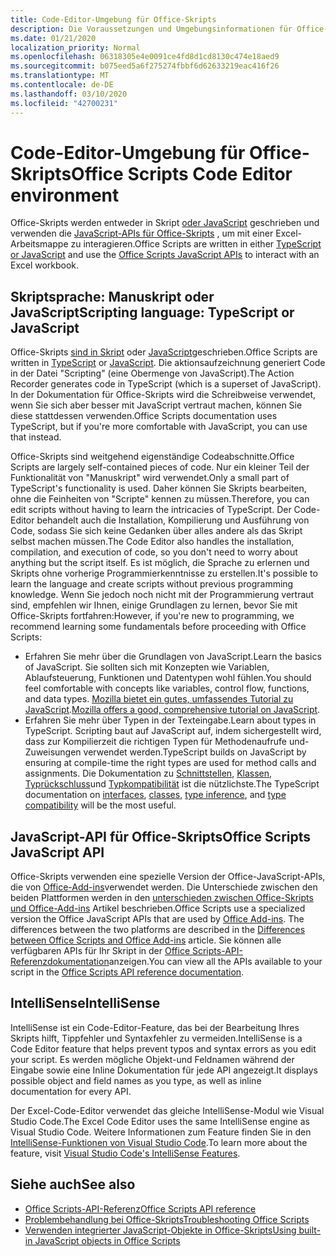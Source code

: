```yaml
---
title: Code-Editor-Umgebung für Office-Skripts
description: Die Voraussetzungen und Umgebungsinformationen für Office-Skripts in Excel im Internet.
ms.date: 01/21/2020
localization_priority: Normal
ms.openlocfilehash: 06318305e4e0091ce4fd8d1cd8130c474e18aed9
ms.sourcegitcommit: b075eed5a6f275274fbbf6d62633219eac416f26
ms.translationtype: MT
ms.contentlocale: de-DE
ms.lasthandoff: 03/10/2020
ms.locfileid: "42700231"
---
```

# <a name="office-scripts-code-editor-environment"></a><span data-ttu-id="f3db3-103">Code-Editor-Umgebung für Office-Skripts</span><span class="sxs-lookup"><span data-stu-id="f3db3-103">Office Scripts Code Editor environment</span></span>

<span data-ttu-id="f3db3-104">Office-Skripts werden entweder in Skript [oder JavaScript](#scripting-language-typescript-or-javascript) geschrieben und verwenden die [JavaScript-APIs für Office-Skripts](#office-scripts-javascript-api) , um mit einer Excel-Arbeitsmappe zu interagieren.</span><span class="sxs-lookup"><span data-stu-id="f3db3-104">Office Scripts are written in either [TypeScript or JavaScript](#scripting-language-typescript-or-javascript) and use the [Office Scripts JavaScript APIs](#office-scripts-javascript-api) to interact with an Excel workbook.</span></span>

## <a name="scripting-language-typescript-or-javascript"></a><span data-ttu-id="f3db3-105">Skriptsprache: Manuskript oder JavaScript</span><span class="sxs-lookup"><span data-stu-id="f3db3-105">Scripting language: TypeScript or JavaScript</span></span>

<span data-ttu-id="f3db3-106">Office-Skripts [sind in Skript](https://www.typescriptlang.org/docs/home.html) oder [JavaScript](https://developer.mozilla.org/docs/Web/JavaScript)geschrieben.</span><span class="sxs-lookup"><span data-stu-id="f3db3-106">Office Scripts are written in [TypeScript](https://www.typescriptlang.org/docs/home.html) or [JavaScript](https://developer.mozilla.org/docs/Web/JavaScript).</span></span> <span data-ttu-id="f3db3-107">Die aktionsaufzeichnung generiert Code in der Datei "Scripting" (eine Obermenge von JavaScript).</span><span class="sxs-lookup"><span data-stu-id="f3db3-107">The Action Recorder generates code in TypeScript (which is a superset of JavaScript).</span></span> <span data-ttu-id="f3db3-108">In der Dokumentation für Office-Skripts wird die Schreibweise verwendet, wenn Sie sich aber besser mit JavaScript vertraut machen, können Sie diese stattdessen verwenden.</span><span class="sxs-lookup"><span data-stu-id="f3db3-108">Office Scripts documentation uses TypeScript, but if you're more comfortable with JavaScript, you can use that instead.</span></span>

<span data-ttu-id="f3db3-109">Office-Skripts sind weitgehend eigenständige Codeabschnitte.</span><span class="sxs-lookup"><span data-stu-id="f3db3-109">Office Scripts are largely self-contained pieces of code.</span></span> <span data-ttu-id="f3db3-110">Nur ein kleiner Teil der Funktionalität von "Manuskript" wird verwendet.</span><span class="sxs-lookup"><span data-stu-id="f3db3-110">Only a small part of TypeScript's functionality is used.</span></span> <span data-ttu-id="f3db3-111">Daher können Sie Skripts bearbeiten, ohne die Feinheiten von "Scripte" kennen zu müssen.</span><span class="sxs-lookup"><span data-stu-id="f3db3-111">Therefore, you can edit scripts without having to learn the intricacies of TypeScript.</span></span> <span data-ttu-id="f3db3-112">Der Code-Editor behandelt auch die Installation, Kompilierung und Ausführung von Code, sodass Sie sich keine Gedanken über alles andere als das Skript selbst machen müssen.</span><span class="sxs-lookup"><span data-stu-id="f3db3-112">The Code Editor also handles the installation, compilation, and execution of code, so you don't need to worry about anything but the script itself.</span></span> <span data-ttu-id="f3db3-113">Es ist möglich, die Sprache zu erlernen und Skripts ohne vorherige Programmierkenntnisse zu erstellen.</span><span class="sxs-lookup"><span data-stu-id="f3db3-113">It's possible to learn the language and create scripts without previous programming knowledge.</span></span> <span data-ttu-id="f3db3-114">Wenn Sie jedoch noch nicht mit der Programmierung vertraut sind, empfehlen wir Ihnen, einige Grundlagen zu lernen, bevor Sie mit Office-Skripts fortfahren:</span><span class="sxs-lookup"><span data-stu-id="f3db3-114">However, if you're new to programming, we recommend learning some fundamentals before proceeding with Office Scripts:</span></span>

- <span data-ttu-id="f3db3-115">Erfahren Sie mehr über die Grundlagen von JavaScript.</span><span class="sxs-lookup"><span data-stu-id="f3db3-115">Learn the basics of JavaScript.</span></span> <span data-ttu-id="f3db3-116">Sie sollten sich mit Konzepten wie Variablen, Ablaufsteuerung, Funktionen und Datentypen wohl fühlen.</span><span class="sxs-lookup"><span data-stu-id="f3db3-116">You should feel comfortable with concepts like variables, control flow, functions, and data types.</span></span> <span data-ttu-id="f3db3-117">[Mozilla bietet ein gutes, umfassendes Tutorial zu JavaScript](https://developer.mozilla.org/docs/Web/JavaScript/Guide/Introduction).</span><span class="sxs-lookup"><span data-stu-id="f3db3-117">[Mozilla offers a good, comprehensive tutorial on JavaScript](https://developer.mozilla.org/docs/Web/JavaScript/Guide/Introduction).</span></span>
- <span data-ttu-id="f3db3-118">Erfahren Sie mehr über Typen in der Texteingabe.</span><span class="sxs-lookup"><span data-stu-id="f3db3-118">Learn about types in TypeScript.</span></span> <span data-ttu-id="f3db3-119">Scripting baut auf JavaScript auf, indem sichergestellt wird, dass zur Kompilierzeit die richtigen Typen für Methodenaufrufe und-Zuweisungen verwendet werden.</span><span class="sxs-lookup"><span data-stu-id="f3db3-119">TypeScript builds on JavaScript by ensuring at compile-time the right types are used for method calls and assignments.</span></span> <span data-ttu-id="f3db3-120">Die Dokumentation zu [Schnittstellen](https://www.typescriptlang.org/docs/handbook/interfaces.html), [Klassen](https://www.typescriptlang.org/docs/handbook/classes.html), [Typrückschluss](https://www.typescriptlang.org/docs/handbook/type-inference.html)und [Typkompatibilität](https://www.typescriptlang.org/docs/handbook/type-compatibility.html) ist die nützlichste.</span><span class="sxs-lookup"><span data-stu-id="f3db3-120">The TypeScript documentation on [interfaces](https://www.typescriptlang.org/docs/handbook/interfaces.html), [classes](https://www.typescriptlang.org/docs/handbook/classes.html), [type inference](https://www.typescriptlang.org/docs/handbook/type-inference.html), and [type compatibility](https://www.typescriptlang.org/docs/handbook/type-compatibility.html) will be the most useful.</span></span>

## <a name="office-scripts-javascript-api"></a><span data-ttu-id="f3db3-121">JavaScript-API für Office-Skripts</span><span class="sxs-lookup"><span data-stu-id="f3db3-121">Office Scripts JavaScript API</span></span>

<span data-ttu-id="f3db3-122">Office-Skripts verwenden eine spezielle Version der Office-JavaScript-APIs, die von [Office-Add-ins](/office/dev/add-ins/overview/index)verwendet werden. Die Unterschiede zwischen den beiden Plattformen werden in den [unterschieden zwischen Office-Skripts und Office-Add-ins](../resources/add-ins-differences.md#apis) Artikel beschrieben.</span><span class="sxs-lookup"><span data-stu-id="f3db3-122">Office Scripts use a specialized version the Office JavaScript APIs that are used by [Office Add-ins](/office/dev/add-ins/overview/index). The differences between the two platforms are described in the [Differences between Office Scripts and Office Add-ins](../resources/add-ins-differences.md#apis) article.</span></span> <span data-ttu-id="f3db3-123">Sie können alle verfügbaren APIs für Ihr Skript in der [Office Scripts-API-Referenzdokumentation](/javascript/api/office-scripts/overview)anzeigen.</span><span class="sxs-lookup"><span data-stu-id="f3db3-123">You can view all the APIs available to your script in the [Office Scripts API reference documentation](/javascript/api/office-scripts/overview).</span></span>

## <a name="intellisense"></a><span data-ttu-id="f3db3-124">IntelliSense</span><span class="sxs-lookup"><span data-stu-id="f3db3-124">IntelliSense</span></span>

<span data-ttu-id="f3db3-125">IntelliSense ist ein Code-Editor-Feature, das bei der Bearbeitung Ihres Skripts hilft, Tippfehler und Syntaxfehler zu vermeiden.</span><span class="sxs-lookup"><span data-stu-id="f3db3-125">IntelliSense is a Code Editor feature that helps prevent typos and syntax errors as you edit your script.</span></span> <span data-ttu-id="f3db3-126">Es werden mögliche Objekt-und Feldnamen während der Eingabe sowie eine Inline Dokumentation für jede API angezeigt.</span><span class="sxs-lookup"><span data-stu-id="f3db3-126">It displays possible object and field names as you type, as well as inline documentation for every API.</span></span>

<span data-ttu-id="f3db3-127">Der Excel-Code-Editor verwendet das gleiche IntelliSense-Modul wie Visual Studio Code.</span><span class="sxs-lookup"><span data-stu-id="f3db3-127">The Excel Code Editor uses the same IntelliSense engine as Visual Studio Code.</span></span> <span data-ttu-id="f3db3-128">Weitere Informationen zum Feature finden Sie in den [IntelliSense-Funktionen von Visual Studio Code](https://code.visualstudio.com/docs/editor/intellisense#_intellisense-features).</span><span class="sxs-lookup"><span data-stu-id="f3db3-128">To learn more about the feature, visit [Visual Studio Code's IntelliSense Features](https://code.visualstudio.com/docs/editor/intellisense#_intellisense-features).</span></span>

## <a name="see-also"></a><span data-ttu-id="f3db3-129">Siehe auch</span><span class="sxs-lookup"><span data-stu-id="f3db3-129">See also</span></span>

- [<span data-ttu-id="f3db3-130">Office Scripts-API-Referenz</span><span class="sxs-lookup"><span data-stu-id="f3db3-130">Office Scripts API reference</span></span>](/javascript/api/office-scripts/overview)
- [<span data-ttu-id="f3db3-131">Problembehandlung bei Office-Skripts</span><span class="sxs-lookup"><span data-stu-id="f3db3-131">Troubleshooting Office Scripts</span></span>](../testing/troubleshooting.md)
- [<span data-ttu-id="f3db3-132">Verwenden integrierter JavaScript-Objekte in Office-Skripts</span><span class="sxs-lookup"><span data-stu-id="f3db3-132">Using built-in JavaScript objects in Office Scripts</span></span>](../develop/javascript-objects.md)
